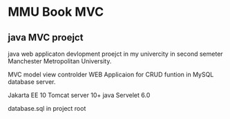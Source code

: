 
# MMU Book MVC
## java MVC proejct 

java web applicaton devlopment proejct in my univercity in second semeter Manchester Metropolitan University. 

MVC model view controlder WEB Applicaion for CRUD funtion in MySQL database server.  

Jakarta EE 10 
Tomcat server 10+
java Servelet 6.0

database.sql in project root